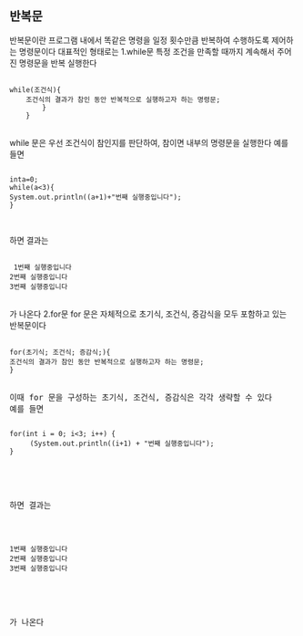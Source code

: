 반복문
--------------------------------------------
반복문이란 프로그램 내에서 똑같은 명령을 일정 횟수만큼 반복하여 수행하도록 제어하는 명령문이다 대표적인 형태로는
1.while문
특정 조건을 만족할 때까지 계속해서 주어진 명령문을 반복 실행한다
<pre>
<code>
while(조건식){                                                                                                                                      
    조건식의 결과가 참인 동안 반복적으로 실행하고자 하는 명령문;                                           
        }
    }
</code>
</pre>
while 문은 우선 조건식이 참인지를 판단하여, 참이면 내부의 명령문을 실행한다
예를 들면

<pre>
<code>
inta=0;                                                                                                                                            while(a<3){                                                                                                                                               System.out.println((a+1)+"번째 실행중입니다");                                                                                 
}

</code>
</pre>

하면 결과는

<pre>
<code>
 1번째 실행중입니다                                                                                                                            2번째 실행중입니다                                                                                                                           3번째 실행중입니다
</code>
</pre>

가 나온다
2.for문
for 문은 자체적으로 초기식, 조건식, 증감식을 모두 포함하고 있는 반복문이다
<pre>
<code>
for(초기식; 조건식; 증감식;){                                                                                                                    조건식의 결과가 참인 동안 반복적으로 실행하고자 하는 명령문;                                                          
}
</code>
<pre>
이때 for 문을 구성하는 초기식, 조건식, 증감식은 각각 생략할 수 있다
예를 들면
<pre>
<code>
for(int i = 0; i<3; i++) {                                                                                                                       
     (System.out.println((i+1) + "번째 실행중입니다");                                                             
}
</code>
</pre>
하면 결과는
<pre>
<code>
1번째 실행중입니다                                                                                                                                  2번째 실행중입니다                                                                                                                            3번째 실행중입니다
</code>
</pre>
가 나온다 



